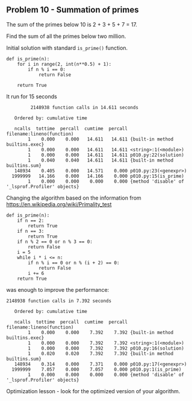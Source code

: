 ## Problem 10 - Summation of primes

The sum of the primes below 10 is 2 + 3 + 5 + 7 = 17.

Find the sum of all the primes below two million.

Initial solution with standard `is_prime()` function.
```
def is_prime(n):
    for i in range(2, int(n**0.5) + 1):
        if n % i == 0:
            return False

    return True
```
It run for 15 seconds

```
         2148938 function calls in 14.611 seconds

   Ordered by: cumulative time

   ncalls  tottime  percall  cumtime  percall filename:lineno(function)
        1    0.000    0.000   14.611   14.611 {built-in method builtins.exec}
        1    0.000    0.000   14.611   14.611 <string>:1(<module>)
        1    0.000    0.000   14.611   14.611 p010.py:22(solution)
        1    0.040    0.040   14.611   14.611 {built-in method builtins.sum}
   148934    0.405    0.000   14.571    0.000 p010.py:23(<genexpr>)
  1999999   14.166    0.000   14.166    0.000 p010.py:15(is_prime)
        1    0.000    0.000    0.000    0.000 {method 'disable' of '_lsprof.Profiler' objects}
```

Changing the algorithm based on the information from https://en.wikipedia.org/wiki/Primality_test

```
def is_prime(n):
    if n == 2:
        return True
    if n == 3:
        return True
    if n % 2 == 0 or n % 3 == 0:
        return False
    i = 5
    while i * i <= n:
        if n % i == 0 or n % (i + 2) == 0:
            return False
        i += 6
    return True
```

was enough to improve the performance:

```      
2148938 function calls in 7.392 seconds

   Ordered by: cumulative time

   ncalls  tottime  percall  cumtime  percall filename:lineno(function)
        1    0.000    0.000    7.392    7.392 {built-in method builtins.exec}
        1    0.000    0.000    7.392    7.392 <string>:1(<module>)
        1    0.000    0.000    7.392    7.392 p010.py:16(solution)
        1    0.020    0.020    7.392    7.392 {built-in method builtins.sum}
   148934    0.314    0.000    7.371    0.000 p010.py:17(<genexpr>)
  1999999    7.057    0.000    7.057    0.000 p010.py:1(is_prime)
        1    0.000    0.000    0.000    0.000 {method 'disable' of '_lsprof.Profiler' objects}
```

Optimization lesson - look for the optimized version of your algorithm.
